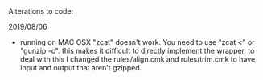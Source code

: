 ###
Alterations to code:

2019/08/06
- running on MAC OSX "zcat" doesn't work. You need to use "zcat <" or "gunzip -c".
  this makes it difficult to directly implement the wrapper. to deal with this I changed the
  rules/align.cmk and rules/trim.cmk to have input and output that aren't gzipped.
